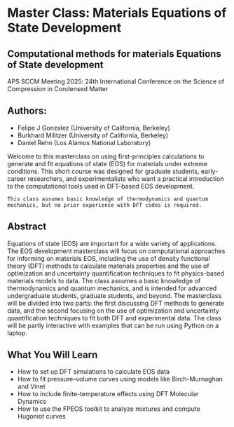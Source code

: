 # Master Class: Materials Equations of State Development
## Computational methods for materials Equations of State development
APS SCCM Meeting 2025: 24th International Conference on the Science of Compression in Condensed Matter



## Authors:
- Felipe J Gonzalez (University of California, Berkeley)
- Burkhard Militzer (University of California, Berkeley)
- Daniel Rehn (Los Alamos National Laboratory)

Welcome to this masterclass on using first-principles calculations to generate and fit equations of state (EOS) for materials under extreme conditions. This short course was designed for graduate students, early-career researchers, and experimentalists who want a practical introduction to the computational tools used in DFT-based EOS development.

```{note}
This class assumes basic knowledge of thermodynamics and quantum mechanics, but no prior experience with DFT codes is required.
```

## Abstract
Equations of state (EOS) are important for a wide variety of applications. The EOS development masterclass will focus on computational approaches for informing on materials EOS, including the use of density functional theory (DFT) methods to calculate materials properties and the use of optimization and uncertainty quantification techniques to fit physics-based materials models to data. The class assumes a basic knowledge of thermodynamics and quantum mechanics, and is intended for advanced undergraduate students, graduate students, and beyond. The masterclass will be divided into two parts: the first discussing DFT methods to generate data, and the second focusing on the use of optimization and uncertainty quantification techniques to fit both DFT and experimental data. The class will be partly interactive with examples that can be run using Python on a laptop.

## What You Will Learn
- How to set up DFT simulations to calculate EOS data
- How to fit pressure–volume curves using models like Birch-Murnaghan and Vinet
- How to include finite-temperature effects using DFT Molecular Dynamics
- How to use the FPEOS toolkit to analyze mixtures and compute Hugoniot curves




```{tableofcontents}
```
